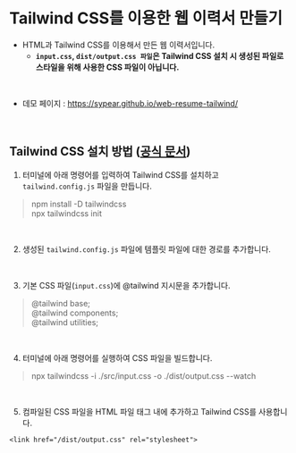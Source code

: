 # Tailwind CSS를 이용한 웹 이력서 만들기
* HTML과 Tailwind CSS를 이용해서 만든 웹 이력서입니다.
  * **`input.css`, `dist/output.css 파일`은 Tailwind CSS 설치 시 생성된 파일로 스타일을 위해 사용한 CSS 파일이 아닙니다.**

<br>

* 데모 페이지 : https://sypear.github.io/web-resume-tailwind/

<br>

## Tailwind CSS 설치 방법 (<a href="https://tailwindcss.com/docs/installation">공식 문서</a>)
1. 터미널에 아래 명령어를 입력하여 Tailwind CSS를 설치하고 `tailwind.config.js` 파일을 만듭니다.
> npm install -D tailwindcss<br>
> npx tailwindcss init

<br>

2. 생성된 `tailwind.config.js` 파일에 템플릿 파일에 대한 경로를 추가합니다. 

<br>

3. 기본 CSS 파일(`input.css`)에 @tailwind 지시문을 추가합니다.
> @tailwind base;<br>
> @tailwind components;<br>
> @tailwind utilities;

<br>

4. 터미널에 아래 명령어를 실행하여 CSS 파일을 빌드합니다.
> npx tailwindcss -i ./src/input.css -o ./dist/output.css --watch

<br>

5. 컴파일된 CSS 파일을 HTML 파일 <head> 태그 내에 추가하고 Tailwind CSS를 사용합니다.

`<link href="/dist/output.css" rel="stylesheet">`
